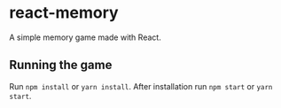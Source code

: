 # react-memory
A simple memory game made with React.

## Running the game
Run ```npm install``` or ```yarn install```. After installation run ```npm start``` or ```yarn start```.
